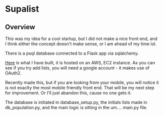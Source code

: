 # Supalist

## Overview

This was my idea for a cool startup, but I did not make a nice front end, and I think either the concept doesn't make sense, or 
I am ahead of my time lol. 

There is a psql database connected to a Flask app via sqlalchemy. 

[Here](http://supalist.co/) is what I have built, it is hosted on an AWS, EC2 instance. As you can see if you try add lists, you will need
a google account - it makes use of OAuth2. 

Recently made this, but if you are looking from your mobile, you will notice it is not exaclty the most mobile friendly front end. 
That will be my next step for improvement. Or I'll just abandon this, cause no one gets it. 

The database is initiated in database_setup.py, the initials lists made in db_population.py, and the main logic is sitting
in the um.... main.py file. 
